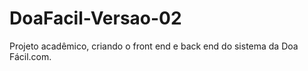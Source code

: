 # DoaFacil-Versao-02

Projeto acadêmico, criando o front end e back end do sistema da Doa Fácil.com.
